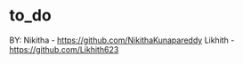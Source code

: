# to_do
BY: 
Nikitha - https://github.com/NikithaKunapareddy
Likhith - https://github.com/Likhith623
